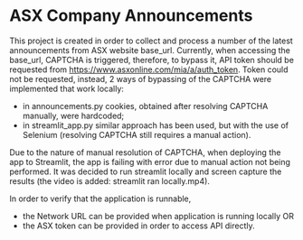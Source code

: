 # ASX Company Announcements

This project is created in order to collect and process a number of the latest announcements from ASX website base_url.
Currently, when accessing the base_url, CAPTCHA is triggered, therefore, to bypass it, API token should be requested from https://www.asxonline.com/mia/a/auth_token. Token could not be requested, instead, 2 ways of bypassing of the CAPTCHA were implemented that work locally:
- in announcements.py cookies, obtained after resolving CAPTCHA manually, were hardcoded;
- in streamlit_app.py similar approach has been used, but with the use of Selenium (resolving CAPTCHA still requires a manual action).

Due to the nature of manual resolution of CAPTCHA, when deploying the app to Streamlit, the app is failing with error due to manual action not being performed. It was decided to run streamlit locally and screen capture the results (the video is added: streamlit ran locally.mp4).

In order to verify that the application is runnable, 
- the Network URL can be provided when application is running locally
OR
- the ASX token can be provided in order to access API directly.
